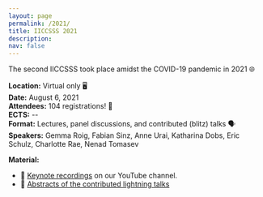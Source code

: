 ```yaml
---
layout: page
permalink: /2021/
title: IICCSSS 2021
description:
nav: false
---
```


The second IICCSSS took place amidst the COVID-19 pandemic in 2021 🌐

**Location:** Virtual only 🖥️  
**Date:** August 6, 2021  
**Attendees:** 104 registrations! 🎉  
**ECTS:** --  
**Format:** Lectures, panel discussions, and contributed (blitz) talks 🗣️  
**Speakers:** Gemma Roig, Fabian Sinz, Anne Urai, Katharina Dobs, Eric Schulz, Charlotte Rae, Nenad Tomasev

**Material:**

- 🎥 [Keynote recordings](https://www.youtube.com/playlist?list=PLrQj_shmS8SPU4Np4FC1wccO0ddpGv6ni) on our YouTube channel.
- 📄 [Abstracts of the contributed lightning talks](/assets/pdf/IICCSSS2021_AbstractBook.pdf)
